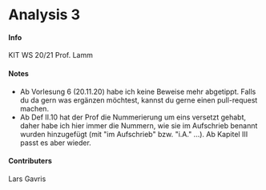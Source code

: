# Analysis 3

#### Info
KIT
WS 20/21
Prof. Lamm

#### Notes
- Ab Vorlesung 6 (20.11.20) habe ich keine Beweise mehr abgetippt. Falls du da gern was ergänzen möchtest, kannst du gerne einen pull-request machen.
- Ab Def II.10 hat der Prof die Nummerierung um eins versetzt gehabt, daher habe ich hier immer die Nummern, wie sie im Aufschrieb benannt wurden hinzugefügt (mit "im Aufschrieb" bzw. "i.A." ...). Ab Kapitel III passt es aber wieder.

#### Contributers
Lars Gavris